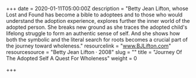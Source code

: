 +++
date = 2020-01-11T05:00:00Z
description = "Betty Jean Lifton, whose Lost and Found has become a bible to adoptees and to those who would understand the adoption experience, explores further the inner world of the adopted person. She breaks new ground as she traces the adopted child's lifelong struggle to form an authentic sense of self. And she shows how both the symbolic and the literal search for roots becomes a crucial part of the journey toward wholeness."
resourcelink = "www.BJLifton.com"
resourcesource = "Betty Jean Lifton · 2008"
slug = ""
title = "Journey Of The Adopted Self A Quest For Wholeness"
weight = 0

+++
